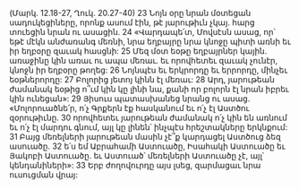 (Մարկ. 12.18-27, Ղուկ. 20.27-40)
23 Նոյն օրը նրան մօտեցան սադուկեցիները, որոնք ասում էին, թէ յարութիւն չկայ. հարց տուեցին նրան ու ասացին. 24 «Վարդապե՛տ, Մովսէսն ասաց, որ՝ եթէ մէկն անժառանգ մեռնի, նրա եղբայրը նրա կնոջը պիտի առնի եւ իր եղբօրը զաւակ հասցնի: 25 Մեզ մօտ եօթը եղբայրներ կային. առաջինը կին առաւ ու ապա մեռաւ. եւ որովհետեւ զաւակ չունէր, կնոջն իր եղբօրը թողեց: 26 Նոյնպէս եւ երկրորդը եւ երրորդը, մինչեւ եօթներորդը: 27 Բոլորից յետոյ կինն էլ մեռաւ: 28 Արդ, յարութեան ժամանակ եօթից ո՞ւմ կին կը լինի նա, քանի որ բոլորն էլ նրան իբրեւ կին ունեցան»: 29 Յիսուս պատասխանեց նրանց ու ասաց. «Մոլորուածնե՛ր, ո՛չ Գրքերն էք հասկանում եւ ո՛չ էլ Աստծու զօրութիւնը. 30 որովհետեւ յարութեան ժամանակ ո՛չ կին են առնում եւ ո՛չ էլ մարդու գնում, այլ կը լինեն՝ ինչպէս հրեշտակները երկնքում: 31 Բայց մեռելների յարութեան մասին չէ՞ք կարդացել Աստծուց ձեզ ասուածը. 32 ե՛ս եմ Աբրահամի Աստուածը, Իսահակի Աստուածը եւ Յակոբի Աստուածը. եւ Աստուած՝ մեռելների Աստուածը չէ, այլ՝ կենդանիների»: 33 Երբ ժողովուրդը այս լսեց, զարմացաւ նրա ուսուցման վրայ:
